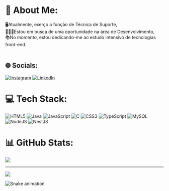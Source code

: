 # 💫 About Me:
🖥️Atualmente, exerço a função de Técnica de Suporte,<br>👩🏻‍💻Estou em busca de uma oportunidade na área de Desenvolvimento,<br>📚No momento, estou dedicando-me ao estudo intensivo de tecnologias front-end.<br><br>


## 🌐 Socials:
[![Instagram](https://img.shields.io/badge/Instagram-%23E4405F.svg?logo=Instagram&logoColor=white)](https://instagram.com/milena_kamitani) [![LinkedIn](https://img.shields.io/badge/LinkedIn-%230077B5.svg?logo=linkedin&logoColor=white)](https://linkedin.com/in/milena-kamitami-40ab8b207) 

# 💻 Tech Stack:
![HTML5](https://img.shields.io/badge/html5-%23E34F26.svg?style=for-the-badge&logo=html5&logoColor=white) ![Java](https://img.shields.io/badge/java-%23ED8B00.svg?style=for-the-badge&logo=openjdk&logoColor=white) ![JavaScript](https://img.shields.io/badge/javascript-%23323330.svg?style=for-the-badge&logo=javascript&logoColor=%23F7DF1E) ![C](https://img.shields.io/badge/c-%2300599C.svg?style=for-the-badge&logo=c&logoColor=white) ![CSS3](https://img.shields.io/badge/css3-%231572B6.svg?style=for-the-badge&logo=css3&logoColor=white) ![TypeScript](https://img.shields.io/badge/typescript-%23007ACC.svg?style=for-the-badge&logo=typescript&logoColor=white) ![MySQL](https://img.shields.io/badge/mysql-4479A1.svg?style=for-the-badge&logo=mysql&logoColor=white) ![NodeJS](https://img.shields.io/badge/node.js-6DA55F?style=for-the-badge&logo=node.js&logoColor=white) ![NestJS](https://img.shields.io/badge/nestjs-%23E0234E.svg?style=for-the-badge&logo=nestjs&logoColor=white)
# 📊 GitHub Stats:
<!-- ![](https://github-readme-stats.vercel.app/api?username=Milena-Kamitani&theme=monokai&hide_border=false&include_all_commits=true&count_private=true)<br/> -->
<!-- ![](https://github-readme-streak-stats.herokuapp.com/?user=Milena-Kamitani&theme=monokai&hide_border=false)<br/> -->
![](https://github-readme-stats.vercel.app/api/top-langs/?username=Milena-Kamitani&theme=monokai&hide_border=false&include_all_commits=true&count_private=true&layout=compact)

---
[![](https://visitcount.itsvg.in/api?id=Milena-Kamitani&icon=0&color=0)](https://visitcount.itsvg.in)

 ![Snake animation](https://github.com/Milena-Kamitani/Milena-Kamitani/blob/output/github-contribution-grid-snake.svg)

<!-- Proudly created with GPRM ( https://gprm.itsvg.in ) -->

